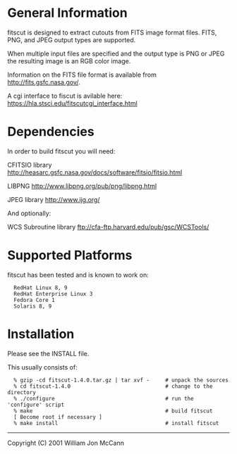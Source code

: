General Information
===================

fitscut is designed to extract cutouts from FITS image format files.
FITS, PNG, and JPEG output types are supported.  

When multiple input files are specified and the output type is PNG or
JPEG the resulting image is an RGB color image.


Information on the FITS file format is available from
http://fits.gsfc.nasa.gov/.


A cgi interface to fiscut is avilable here: https://hla.stsci.edu/fitscutcgi_interface.html

Dependencies
============

In order to build fitscut you will need:

  CFITSIO library  
    <http://heasarc.gsfc.nasa.gov/docs/software/fitsio/fitsio.html>

  LIBPNG
    <http://www.libpng.org/pub/png/libpng.html>

  JPEG library
    <http://www.ijg.org/>

And optionally:

  WCS Subroutine library
    <ftp://cfa-ftp.harvard.edu/pub/gsc/WCSTools/>
    

Supported Platforms
===================

fitscut has been tested and is known to work on:

```
  RedHat Linux 8, 9
  RedHat Enterprise Linux 3
  Fedora Core 1
  Solaris 8, 9
```

Installation
============

Please see the INSTALL file.

This usually consists of:

```
  % gzip -cd fitscut-1.4.0.tar.gz | tar xvf -     # unpack the sources
  % cd fitscut-1.4.0                              # change to the directory
  % ./configure                                   # run the 'configure' script
  % make                                          # build fitscut
  [ Become root if necessary ]
  % make install                                  # install fitscut
```

-----
Copyright (C) 2001 William Jon McCann

